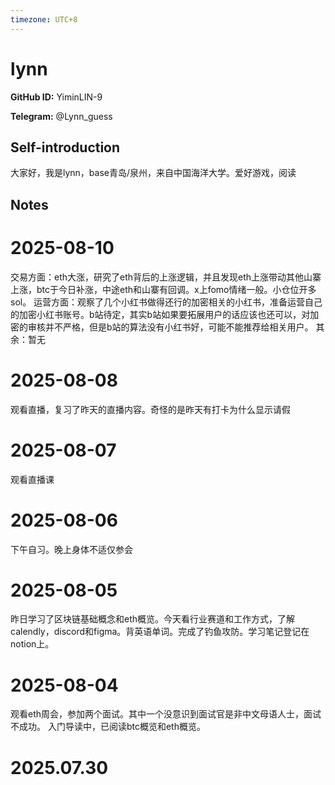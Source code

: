 ```yaml
---
timezone: UTC+8
---
```


# lynn

**GitHub ID:** YiminLIN-9

**Telegram:** @Lynn_guess

## Self-introduction

大家好，我是lynn，base青岛/泉州，来自中国海洋大学。爱好游戏，阅读

## Notes

<!-- Content_START -->
# 2025-08-10

交易方面：eth大涨，研究了eth背后的上涨逻辑，并且发现eth上涨带动其他山寨上涨，btc于今日补涨，中途eth和山寨有回调。x上fomo情绪一般。小仓位开多sol。
运营方面：观察了几个小红书做得还行的加密相关的小红书，准备运营自己的加密小红书账号。b站待定，其实b站如果要拓展用户的话应该也还可以，对加密的审核并不严格，但是b站的算法没有小红书好，可能不能推荐给相关用户。
其余：暂无

# 2025-08-08

观看直播，复习了昨天的直播内容。奇怪的是昨天有打卡为什么显示请假

# 2025-08-07

观看直播课

# 2025-08-06

下午自习。晚上身体不适仅参会

# 2025-08-05

昨日学习了区块链基础概念和eth概览。今天看行业赛道和工作方式，了解calendly，discord和figma。背英语单词。完成了钓鱼攻防。学习笔记登记在notion上。

# 2025-08-04

观看eth周会，参加两个面试。其中一个没意识到面试官是非中文母语人士，面试不成功。
入门导读中，已阅读btc概览和eth概览。


# 2025.07.30


<!-- Content_END -->
